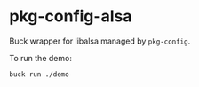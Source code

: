 # pkg-config-alsa

Buck wrapper for libalsa managed by `pkg-config`.

To run the demo:

```bash=
buck run ./demo
```
